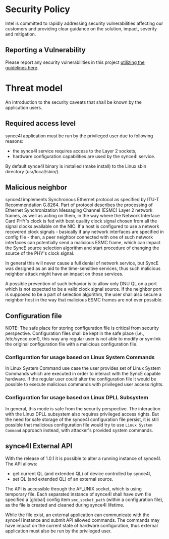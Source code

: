 # Security Policy
Intel is committed to rapidly addressing security vulnerabilities affecting our
customers and providing clear guidance on the solution, impact, severity and
mitigation.

## Reporting a Vulnerability
Please report any security vulnerabilities in this project
[utilizing the guidelines here](https://www.intel.com/content/www/us/en/security-center/vulnerability-handling-guidelines.html).

# Threat model
An introduction to the security caveats that shall be known by the application
users.

## Required access level
synce4l application must be run by the privileged user due to following reasons:
- the synce4l service requires access to the Layer 2 sockets,
- hardware configuration capabilities are used by the synce4l service.

By default synce4l binary is installed (make install) to the Linux sbin
directory (usr/local/sbin/).

## Malicious neighbor
synce4l implements Synchronous Ethernet protocol as specified by ITU-T
Recommendation G.8264. Part of protocol describes the processing of Ethernet
Synchronization Messaging Channel (ESMC) Layer 2 network frames, as well as
acting on them, in the way where the Network Interface Card PHY's clock is
fed with best quality clock signal chosen from all the signal clocks available
on the NIC.
If a host is configured to use a network recovered clock signals - basically if
any network interfaces are specified in config file - then, a peer neighbor
connected with one of such network interfaces can potentially send a malicious
ESMC frame, which can impact the SyncE source selection algorithm and start
procedure of changing the source of the PHY's clock signal.

In general this will never cause a full denial of network service, but SyncE was
designed as an aid to the time-sensitive services, thus such malicious neighbor
attack might have an impact on those services.

A possible prevention of such behavior is to allow only DNU QL on a port which
is not expected to be a valid clock signal source. If the neighbor port is
supposed to be a part of selection algorithm, the user shall also secure a
neighbor host in the way that malicious ESMC frames are not ever possible.

## Configuration file
NOTE: The safe place for storing configuration file is critical from security
perspective.
Configuration files shall be kept in the safe place (i.e., /etc/synce.conf),
this way any regular user is not able to modify or symlink the original
configuration file with a malicious configuration file.

### Configuration for usage based on Linux System Commands
In Linux System Command use case the user provides set of Linux System Commands
which are executed in order to interact with the SyncE capable hardware. If the
regular user could alter the configuration file it would be possible to execute
malicious commands with privileged user access rights.

### Configuration for usage based on Linux DPLL Subsystem
In general, this mode is safe from the security perspective. The interaction
with the Linux DPLL subsystem also requires privileged access rights.
But the need for safe storage of the synce4l configuration file persist, it is
still possible that malicious configuration file would try to use `Linux System
Command` approach instead, with attacker's provided system commands.

## synce4l External API
With the release of 1.0.1 it is possible to alter a running instance of synce4l.
The API allows:
- get current QL (and extended QL) of device controlled by synce4l,
- set QL (and extended QL) of an external source.

The API is accessible through the AF_UNIX socket, which is using temporary
file. Each separated instance of synce4l shall have own file specified a
[global] config item `smc_socket_path` (within a configuration file), as the
file is created and cleaned during synce4l lifetime.

While the file exist, an external application can communicate with the synce4l
instance and submit API allowed commands. The commands may have impact on the
current state of hardware configuration, thus external application must also be
run by the privileged user.
